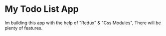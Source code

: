 # My Todo List App

Im building this app with the help of "Redux" & "Css Modules", There will be plenty of features.
